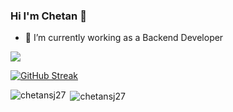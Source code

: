 ### Hi I'm Chetan 👋




- 🌱 I’m currently working as a Backend Developer 
<img src="https://visitor-badge.laobi.icu/badge?page_id=chetansj27.chetansj27"/>

[![GitHub Streak](https://github-readme-streak-stats.herokuapp.com?user=chetansj27&theme=dark&hide_border=true)](https://git.io/streak-stats)


<p><img align="left" src="https://github-readme-stats.vercel.app/api/top-langs?username=chetansj27&show_icons=true&locale=en&layout=compact" alt="chetansj27" /></p>


<p>&nbsp;<img align="center" src="https://github-readme-stats.vercel.app/api?username=chetansj27&show_icons=true&locale=en" alt="chetansj27" /></p>
